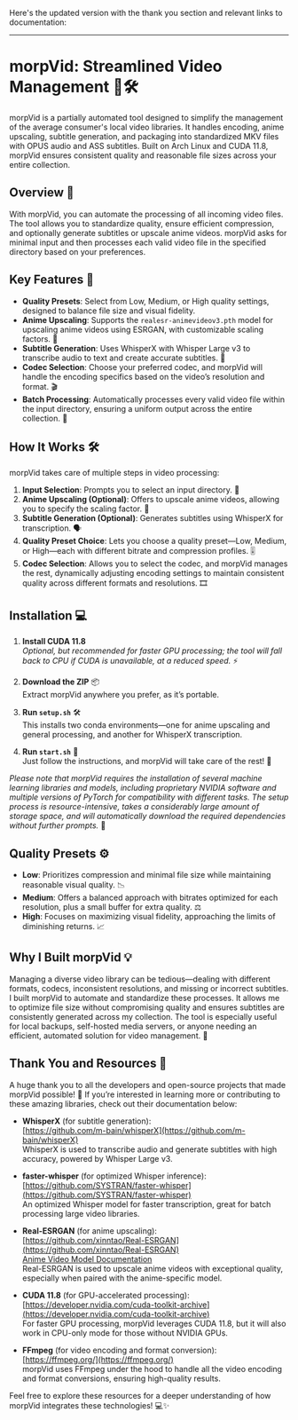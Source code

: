 Here's the updated version with the thank you section and relevant links to documentation:

---

# morpVid: Streamlined Video Management 🎥🛠️

morpVid is a partially automated tool designed to simplify the management of the average consumer's local video libraries. It handles encoding, anime upscaling, subtitle generation, and packaging into standardized MKV files with OPUS audio and ASS subtitles. Built on Arch Linux and CUDA 11.8, morpVid ensures consistent quality and reasonable file sizes across your entire collection.

## Overview 🌟

With morpVid, you can automate the processing of all incoming video files. The tool allows you to standardize quality, ensure efficient compression, and optionally generate subtitles or upscale anime videos. morpVid asks for minimal input and then processes each valid video file in the specified directory based on your preferences.

## Key Features 🚀

- **Quality Presets**: Select from Low, Medium, or High quality settings, designed to balance file size and visual fidelity.
- **Anime Upscaling**: Supports the `realesr-animevideov3.pth` model for upscaling anime videos using ESRGAN, with customizable scaling factors. 🎨
- **Subtitle Generation**: Uses WhisperX with Whisper Large v3 to transcribe audio to text and create accurate subtitles. 📝
- **Codec Selection**: Choose your preferred codec, and morpVid will handle the encoding specifics based on the video’s resolution and format. 🎬
- **Batch Processing**: Automatically processes every valid video file within the input directory, ensuring a uniform output across the entire collection. 🔄

## How It Works 🛠️

morpVid takes care of multiple steps in video processing:

1. **Input Selection**: Prompts you to select an input directory. 📁
2. **Anime Upscaling (Optional)**: Offers to upscale anime videos, allowing you to specify the scaling factor. 🌸
3. **Subtitle Generation (Optional)**: Generates subtitles using WhisperX for transcription. 🗣️
4. **Quality Preset Choice**: Lets you choose a quality preset—Low, Medium, or High—each with different bitrate and compression profiles. 🎚️
5. **Codec Selection**: Allows you to select the codec, and morpVid manages the rest, dynamically adjusting encoding settings to maintain consistent quality across different formats and resolutions. 🎞️

## Installation 💻

1. **Install CUDA 11.8**  
   *Optional, but recommended for faster GPU processing; the tool will fall back to CPU if CUDA is unavailable, at a reduced speed.* ⚡

2. **Download the ZIP** 📦  
   Extract morpVid anywhere you prefer, as it’s portable.

3. **Run `setup.sh`** 🛠️  
   This installs two conda environments—one for anime upscaling and general processing, and another for WhisperX transcription.

4. **Run `start.sh`** 🎉  
   Just follow the instructions, and morpVid will take care of the rest! 🚀

*Please note that morpVid requires the installation of several machine learning libraries and models, including proprietary NVIDIA software and multiple versions of PyTorch for compatibility with different tasks. The setup process is resource-intensive, takes a considerably large amount of storage space, and will automatically download the required dependencies without further prompts.* 💾

## Quality Presets ⚙️

- **Low**: Prioritizes compression and minimal file size while maintaining reasonable visual quality. 📉
- **Medium**: Offers a balanced approach with bitrates optimized for each resolution, plus a small buffer for extra quality. ⚖️
- **High**: Focuses on maximizing visual fidelity, approaching the limits of diminishing returns. 📈

## Why I Built morpVid 💡

Managing a diverse video library can be tedious—dealing with different formats, codecs, inconsistent resolutions, and missing or incorrect subtitles. I built morpVid to automate and standardize these processes. It allows me to optimize file size without compromising quality and ensures subtitles are consistently generated across my collection. The tool is especially useful for local backups, self-hosted media servers, or anyone needing an efficient, automated solution for video management. 💼

## Thank You and Resources 🙏

A huge thank you to all the developers and open-source projects that made morpVid possible! 🎉 If you’re interested in learning more or contributing to these amazing libraries, check out their documentation below:

- **WhisperX** (for subtitle generation):  
  [https://github.com/m-bain/whisperX](https://github.com/m-bain/whisperX)  
  WhisperX is used to transcribe audio and generate subtitles with high accuracy, powered by Whisper Large v3.

- **faster-whisper** (for optimized Whisper inference):  
  [https://github.com/SYSTRAN/faster-whisper](https://github.com/SYSTRAN/faster-whisper)  
  An optimized Whisper model for faster transcription, great for batch processing large video libraries.

- **Real-ESRGAN** (for anime upscaling):  
  [https://github.com/xinntao/Real-ESRGAN](https://github.com/xinntao/Real-ESRGAN)  
  [Anime Video Model Documentation](https://github.com/xinntao/Real-ESRGAN/blob/master/docs/anime_video_model.md)  
  Real-ESRGAN is used to upscale anime videos with exceptional quality, especially when paired with the anime-specific model.

- **CUDA 11.8** (for GPU-accelerated processing):  
  [https://developer.nvidia.com/cuda-toolkit-archive](https://developer.nvidia.com/cuda-toolkit-archive)  
  For faster GPU processing, morpVid leverages CUDA 11.8, but it will also work in CPU-only mode for those without NVIDIA GPUs.

- **FFmpeg** (for video encoding and format conversion):  
  [https://ffmpeg.org/](https://ffmpeg.org/)  
  morpVid uses FFmpeg under the hood to handle all the video encoding and format conversions, ensuring high-quality results.

Feel free to explore these resources for a deeper understanding of how morpVid integrates these technologies! 💻✨
